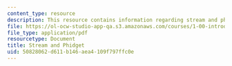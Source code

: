 ```yaml
---
content_type: resource
description: This resource contains information regarding stream and phidget.
file: https://ol-ocw-studio-app-qa.s3.amazonaws.com/courses/1-00-introduction-to-computers-and-engineering-problem-solving-spring-2012/50828062d611b146aea4109f797ffc0e_MIT1_00S12_REC_9.pdf
file_type: application/pdf
resourcetype: Document
title: Stream and Phidget
uid: 50828062-d611-b146-aea4-109f797ffc0e
---
```

